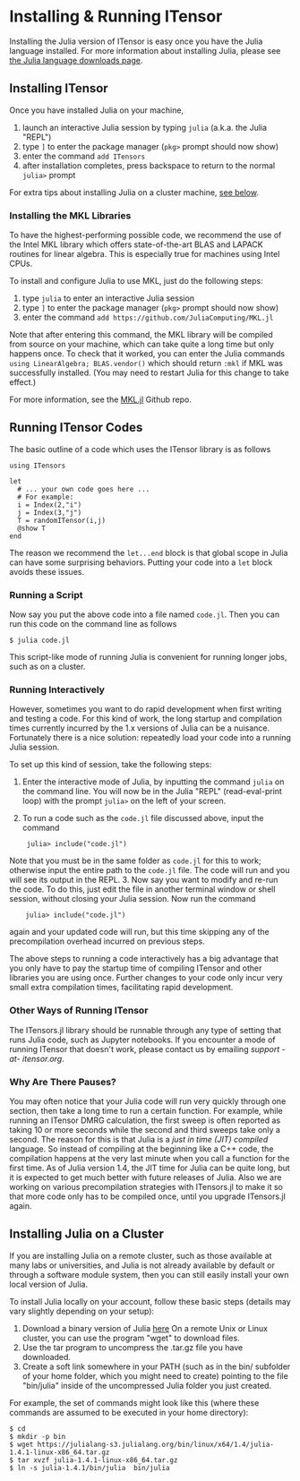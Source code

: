 # Installing & Running ITensor

Installing the Julia version of ITensor is easy once you
have the Julia language installed. For more information about
installing Julia, please see <a href="https://julialang.org/downloads/">the Julia language downloads page</a>.

## Installing ITensor

Once you have installed Julia on your machine,

1. launch an interactive Julia session by typing `julia` (a.k.a. the Julia "REPL")
2. type `]` to enter the package manager (`pkg>` prompt should now show)
3. enter the command `add ITensors`
4. after installation completes, press backspace to return to the normal `julia>` prompt

For extra tips about installing Julia on a cluster machine, <a href="#cluster">see below</a>.

### Installing the MKL Libraries

To have the highest-performing possible code, we recommend the use of the Intel MKL library
which offers state-of-the-art BLAS and LAPACK routines for linear algebra. This is especially
true for machines using Intel CPUs.

To install and configure Julia to use MKL, just do the following steps:
1. type `julia` to enter an interactive Julia session
2. type `]` to enter the package manager (`pkg>` prompt should now show)
3. enter the command `add https://github.com/JuliaComputing/MKL.jl`

Note that after entering this command, the MKL library will be compiled from source on your
machine, which can take quite a long time but only happens once. To check that it worked,
you can enter the Julia commands `using LinearAlgebra; BLAS.vendor()` which should return
`:mkl` if MKL was successfully installed. (You may need to restart Julia for this change
to take effect.)

For more information, see the <a target="_blank" href="https://github.com/JuliaComputing/MKL.jl">MKL.jl</a> Github repo.

## Running ITensor Codes

The basic outline of a code which uses the ITensor library is as follows

    using ITensors

    let
      # ... your own code goes here ...
      # For example:
      i = Index(2,"i")
      j = Index(3,"j")
      T = randomITensor(i,j)
      @show T
    end

The reason we recommend the `let...end` block is that global scope in Julia
can have some surprising behaviors. Putting your code into a `let` block 
avoids these issues.

### Running a Script

Now say you put the above code into a file named `code.jl`. Then you can run
this code on the command line as follows

    $ julia code.jl

This script-like mode of running Julia is convenient for running longer jobs,
such as on a cluster.

### Running Interactively

However, sometimes you want to do rapid development when first writing and 
testing a code. For this kind of work, the long startup and compilation times
currently incurred by the 1.x versions of Julia can be a nuisance. Fortunately
there is a nice solution: repeatedly load your code into a running Julia session.


To set up this kind of session, take the following steps:

1. Enter the interactive mode of Julia, by inputting the command `julia` on the 
command line. You will now be in the Julia "REPL" (read-eval-print loop) with the
prompt `julia>` on the left of your screen.
2. To run a code such as the `code.jl` file discussed above, input the command

        julia> include("code.jl")

  Note that you must be in the same folder as `code.jl` for this to work; otherwise
input the entire path to the `code.jl` file. The code will run and you will see its output in the REPL.
3. Now say you want to modify and re-run the code. To do this, just edit the file in another terminal window or shell session, without closing your Julia session. Now run the command 

        julia> include("code.jl")

   again and your updated code will run, but this time skipping any of the precompilation overhead incurred on previous steps.

The above steps to running a code interactively has a big advantage that you only have to pay the startup time of compiling ITensor and other libraries you are using once. Further changes to your code only incur very small extra compilation times, facilitating rapid development.

### Other Ways of Running ITensor

The ITensors.jl library should be runnable through any type of setting that runs
Julia code, such as Jupyter notebooks. If you encounter a mode
of running ITensor that doesn't work, please contact us by emailing <i>support -at- itensor.org</i>.

### Why Are There Pauses?

You may often notice that your Julia code will run very quickly through one section, then take a long time to run a certain function. For example, while running an ITensor DMRG calculation, the first sweep is often reported as taking 10 or more seconds while the second and third sweeps take only a second. The reason for this is that Julia is a _just in time (JIT) compiled_ language. So instead of compiling at the beginning like a C++ code, the compilation happens at the very last minute when you call a function for the first time. As of Julia version 1.4, the JIT time for Julia can be quite long, but it is expected to get much better with future releases of Julia. Also we are working on various precompilation strategies with ITensors.jl to make it so that more code only has to be compiled once, until you upgrade ITensors.jl again. 


<a name="cluster"></a>
## Installing Julia on a Cluster

If you are installing Julia on a remote cluster, such as
those available at many labs or universities, and Julia is
not already available by default or through a software 
module system, then you can still easily install your own
local version of Julia.

To install Julia locally on your account, follow these
basic steps (details may vary slightly depending on your setup):
1. Download a binary version of Julia <a href="https://julialang.org/downloads/">here</a>
On a remote Unix or Linux cluster, you can use the program "wget" to download files.
2. Use the tar program to uncompress the .tar.gz file you have downloaded.
3. Create a soft link somewhere in your PATH (such as in the bin/ subfolder of your
home folder, which you might need to create) pointing to the file "bin/julia" inside
of the uncompressed Julia folder you just created.

For example, the set of commands might look like this (where these commands
are assumed to be executed in your home directory):

    $ cd
    $ mkdir -p bin
    $ wget https://julialang-s3.julialang.org/bin/linux/x64/1.4/julia-1.4.1-linux-x86_64.tar.gz
    $ tar xvzf julia-1.4.1-linux-x86_64.tar.gz
    $ ln -s julia-1.4.1/bin/julia  bin/julia

